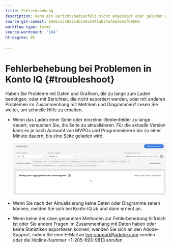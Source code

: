```yaml
---
title: Fehlerbehebung
description: Kann ein Berichtsbedienfeld nicht angezeigt oder geladen werden? Oder kann man einen Bericht nicht exportieren? Erfahren Sie, wie Sie die am häufigsten auftretenden Probleme im Produkt beheben können.
source-git-commit: 02ebc3548a254b2a6554f1ab34afbb3ea5f09bb8
workflow-type: tm+mt
source-wordcount: '164'
ht-degree: 0%

---
```


# Fehlerbehebung bei Problemen in Konto IQ {#troubleshoot}

Haben Sie Probleme mit Daten und Grafiken, die zu lange zum Laden benötigen, oder mit Berichten, die nicht exportiert werden, oder mit anderen Problemen im Zusammenhang mit Metriken und Diagrammen? Lesen Sie weiter, um schnelle Hilfe zu erhalten.

* Wenn das Laden einer Seite oder einzelner Bedienfelder zu lange dauert, versuchen Sie, die Seite zu aktualisieren. Für die aktuelle Version kann es je nach Auswahl von MVPDs und Programmierern bis zu einer Minute dauern, bis eine Seite geladen wird.

  ![](assets/troubleshoot.png)

* Wenn Sie nach der Aktualisierung keine Daten oder Diagramme sehen können, melden Sie sich bei Konto-IQ ab und dann erneut an.

* Wenn keine der oben genannten Methoden zur Fehlerbehebung hilfreich ist oder Sie andere Fragen im Zusammenhang mit Daten haben oder keine Statistiken exportieren können, wenden Sie sich an den Adobe-Support, indem Sie eine E-Mail an tve-support@adobe.com senden oder die Hotline-Nummer +1-205-693-9813 anrufen.
